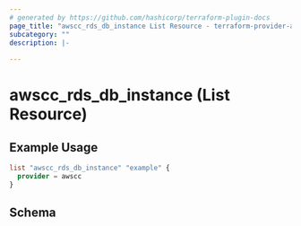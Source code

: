 ```yaml
---
# generated by https://github.com/hashicorp/terraform-plugin-docs
page_title: "awscc_rds_db_instance List Resource - terraform-provider-awscc"
subcategory: ""
description: |-
  
---
```


# awscc_rds_db_instance (List Resource)



## Example Usage

```terraform
list "awscc_rds_db_instance" "example" {
  provider = awscc
}
```

<!-- schema generated by tfplugindocs -->
## Schema
